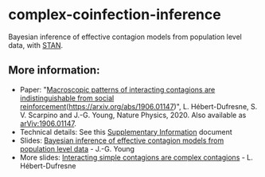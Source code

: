 # complex-coinfection-inference

Bayesian inference of effective contagion models from population level data, with [STAN](https://mc-stan.org).


## More information:

* Paper: "[Macroscopic patterns of interacting contagions are indistinguishable from social reinforcement](https://www.nature.com/articles/s41567-020-0791-2)(https://arxiv.org/abs/1906.01147)", L. Hébert-Dufresne, S. V. Scarpino and J.-G. Young, Nature Physics, 2020. Also available as [arViv:1906.01147](https://arxiv.org/abs/1906.01147).
* Technical details: See this [Supplementary Information](https://static-content.springer.com/esm/art%3A10.1038%2Fs41567-020-0791-2/MediaObjects/41567_2020_791_MOESM1_ESM.pdf) document
* Slides: [Bayesian inference of effective contagion models from population level data](https://speakerdeck.com/jgyou/bayesian-inference-of-effective-contagion-models-from-population-level-data) - J.-G. Young
* More slides: [Interacting simple contagions are complex contagions](https://speakerdeck.com/laurenthebert/interacting-simple-contagions-are-complex-contagions) - L. Hébert-Dufresne


